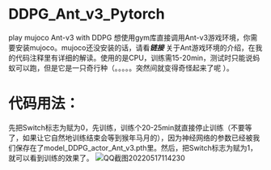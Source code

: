 # DDPG_Ant_v3_Pytorch
play mujoco Ant-v3 with DDPG
想使用gym库直接调用Ant-v3游戏环境，你需要安装mujoco。mujoco还没安装的话，请看***链接***
关于Ant游戏环境的介绍，在我的代码注释里有详细的解读。使用的是CPU，训练需15-20min，测试时只能说蚂蚁可以跑，但是它是一只奇行种（。。。。。突然间就变得奇怪起来了呢 ）。
# 代码用法：

先把Switch标志为赋为0，先训练，训练个20-25min就直接停止训练（不要等了，如果让它自然地训练结束会等到猴年马月的），因为神经网络的参数已经被我们保存在了model_DDPG_actor_Ant_v3.pth里。然后，把Switch标志为赋为1，就可以看到训练的效果了。
![QQ截图20220517114230](https://user-images.githubusercontent.com/64433060/168765453-c92eba63-00c7-40d2-8aa3-b7828b8f9bdd.png)
